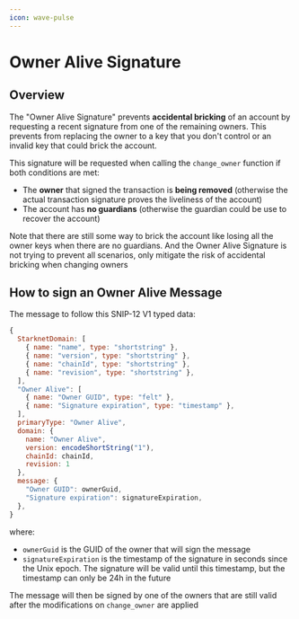 ```yaml
---
icon: wave-pulse
---
```


# Owner Alive Signature

## Overview

The "Owner Alive Signature" prevents **accidental bricking** of an account by requesting a recent signature from one of the remaining owners. This prevents from replacing the owner to a key that you don't control or an invalid key that could brick the account.

This signature will be requested when calling the `change_owner` function if both conditions are met:

* The **owner** that signed the transaction is **being removed** (otherwise the actual transaction signature proves the liveliness of the account)
* The account has **no guardians** (otherwise the guardian could be use to recover the account)

Note that there are still some way to brick the account like losing all the owner keys when there are no guardians. And the Owner Alive Signature is not trying to prevent all scenarios, only mitigate the risk of accidental bricking when changing owners

## How to sign an Owner Alive Message

The message to follow this SNIP-12 V1 typed data:

```javascript
{
  StarknetDomain: [
    { name: "name", type: "shortstring" },
    { name: "version", type: "shortstring" },
    { name: "chainId", type: "shortstring" },
    { name: "revision", type: "shortstring" },
  ],
  "Owner Alive": [
    { name: "Owner GUID", type: "felt" },
    { name: "Signature expiration", type: "timestamp" },
  ],
  primaryType: "Owner Alive",
  domain: {
    name: "Owner Alive",
    version: encodeShortString("1"),
    chainId: chainId,
    revision: 1
  },
  message: {
    "Owner GUID": ownerGuid,
    "Signature expiration": signatureExpiration,
  },
}
```

where:

* `ownerGuid` is the GUID of the owner that will sign the message
* `signatureExpiration` is the timestamp of the signature in seconds since the Unix epoch. The signature will be valid until this timestamp, but the timestamp can only be 24h in the future

The message will then be signed by one of the owners that are still valid after the modifications on `change_owner` are applied
